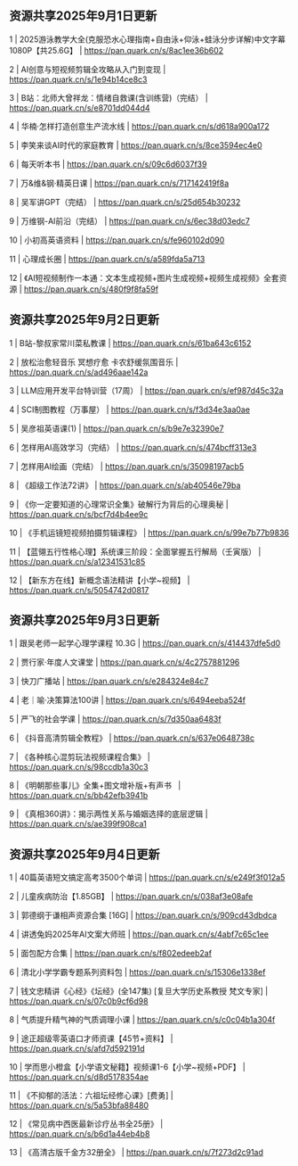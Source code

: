 
## 资源共享2025年9月1日更新
1 | 2025游泳教学大全(克服恐水心理指南+自由泳+仰泳+蛙泳分步详解)中文字幕 1080P【共25.6G】 | https://pan.quark.cn/s/8ac1ee36b602

2 | AI创意与短视频剪辑全攻略从入门到变现 | https://pan.quark.cn/s/1e94b14ce8c3

3 | B站：北师大曾祥龙：情绪自救课(含训练营)（完结） | https://pan.quark.cn/s/e8701dd044d4

4 | 华楠·怎样打造创意生产流水线 | https://pan.quark.cn/s/d618a900a172

5 | 李笑来谈AI时代的家庭教育 | https://pan.quark.cn/s/8ce3594ec4e0

6 | 每天听本书 | https://pan.quark.cn/s/09c6d6037f39

7 | 万&维&钢·精英日课 | https://pan.quark.cn/s/717142419f8a

8 | 吴军讲GPT（完结） | https://pan.quark.cn/s/25d654b30232

9 | 万维钢-AI前沿（完结） | https://pan.quark.cn/s/6ec38d03edc7

10 | 小初高英语资料 | https://pan.quark.cn/s/fe960102d090

11 | 心理成长圈 | https://pan.quark.cn/s/a589fda5a713

12 | 《AI短视频制作一本通：文本生成视频+图片生成视频+视频生成视频》全套资源 | https://pan.quark.cn/s/480f9f8fa59f

## 资源共享2025年9月2日更新
1 | B站-黎叔家常川菜私教课 | https://pan.quark.cn/s/61ba643c6152

2 | 放松治愈轻音乐 冥想疗愈 卡农舒缓氛围音乐 | https://pan.quark.cn/s/ad496aae142a

3 | LLM应用开发平台特训营（17周） | https://pan.quark.cn/s/ef987d45c32a

4 | SCI制图教程（万事屋） | https://pan.quark.cn/s/f3d34e3aa0ae

5 | 吴彦祖英语课(1) | https://pan.quark.cn/s/b9e7e32390e7

6 | 怎样用AI高效学习（完结） | https://pan.quark.cn/s/474bcff313e3

7 | 怎样用AI绘画（完结） | https://pan.quark.cn/s/35098197acb5

8 | 《超级工作法72讲》 | https://pan.quark.cn/s/ab40546e79ba

9 | 《你一定要知道的心理常识全集》破解行为背后的心理奥秘 | https://pan.quark.cn/s/bcf7d4b4ee9c

10 | 《手机运镜短视频拍摄剪辑课程》 | https://pan.quark.cn/s/99e7b77b9836

11 | 【蓝翎五行性格心理】系统课三阶段：全面掌握五行解局（壬寅版） | https://pan.quark.cn/s/a12341531c85

12 | 【新东方在线】新概念语法精讲【小学~视频】 | https://pan.quark.cn/s/5054742d0817

## 资源共享2025年9月3日更新

1 | 跟吴老师一起学心理学课程 10.3G | https://pan.quark.cn/s/414437dfe5d0

2 | 贾行家·年度人文课堂 | https://pan.quark.cn/s/4c2757881296

3 | 快刀广播站 | https://pan.quark.cn/s/e284324e84c7

4 | 老｜喻·决策算法100讲 | https://pan.quark.cn/s/6494eeba524f

5 | 严飞的社会学课 | https://pan.quark.cn/s/7d350aa6483f

6 | 《抖音高清剪辑全教程》 | https://pan.quark.cn/s/637e0648738c

7 | 《各种核心混剪玩法视频课程合集》 | https://pan.quark.cn/s/98ccdb1a30c3

8 | 《明朝那些事儿》全集+图文增补版+有声书 ​ ​​​ | https://pan.quark.cn/s/bb42efb3941b

9 | 《真相360讲》：揭示两性关系与婚姻选择的底层逻辑 | https://pan.quark.cn/s/ae399f908ca1

## 资源共享2025年9月4日更新 

1 | 40篇英语短文搞定高考3500个单词 | https://pan.quark.cn/s/e249f3f012a5

2 | 儿童疾病防治【1.85GB】 | https://pan.quark.cn/s/038af3e08afe

3 | 郭德纲于谦相声资源合集 [16G] | https://pan.quark.cn/s/909cd43dbdca

4 | 讲透兔妈2025年AI文案大师班 | https://pan.quark.cn/s/4abf7c65c1ee

5 | 面包配方合集 | https://pan.quark.cn/s/f802edeeb2af

6 | 清北小学学霸专题系列资料包 | https://pan.quark.cn/s/15306e1338ef

7 | 钱文忠精讲《心经》《坛经》(全147集) [复旦大学历史系教授 梵文专家] | https://pan.quark.cn/s/07c0b9cf6d98

8 | 气质提升精气神的气质调理小课 | https://pan.quark.cn/s/c0c04b1a304f

9 | 途正超级零英语口才师资课【45节+资料】 | https://pan.quark.cn/s/afd7d592191d

10 | 学而思小橙盒【小学语文秘籍】视频课1-6【小学~视频+PDF】 | https://pan.quark.cn/s/d8d5178354ae

11 | 《不抑郁的活法：六祖坛经修心课》[费勇] | https://pan.quark.cn/s/5a53bfa88480

12 | 《常见病中西医最新诊疗丛书全25册》 | https://pan.quark.cn/s/b6d1a44eb4b8

13 | 《高清古版千金方32册全》 | https://pan.quark.cn/s/7f273d2c91ad




